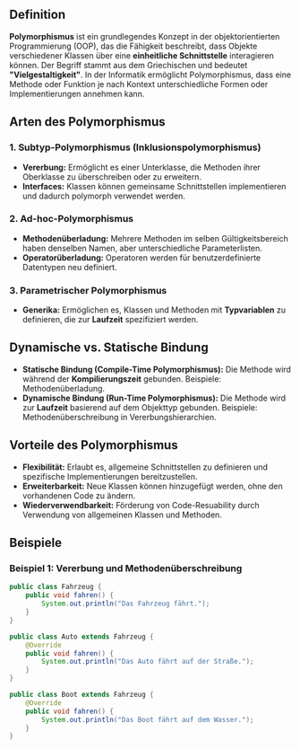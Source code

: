 ## Definition

**Polymorphismus** ist ein grundlegendes Konzept in der objektorientierten Programmierung (OOP), das die Fähigkeit beschreibt, dass Objekte verschiedener Klassen über eine **einheitliche Schnittstelle** interagieren können. Der Begriff stammt aus dem Griechischen und bedeutet **"Vielgestaltigkeit"**. In der Informatik ermöglicht Polymorphismus, dass eine Methode oder Funktion je nach Kontext unterschiedliche Formen oder Implementierungen annehmen kann.

## Arten des Polymorphismus

### 1. Subtyp-Polymorphismus (Inklusionspolymorphismus)

- **Vererbung:** Ermöglicht es einer Unterklasse, die Methoden ihrer Oberklasse zu überschreiben oder zu erweitern.
- **Interfaces:** Klassen können gemeinsame Schnittstellen implementieren und dadurch polymorph verwendet werden.

### 2. Ad-hoc-Polymorphismus

- **Methodenüberladung:** Mehrere Methoden im selben Gültigkeitsbereich haben denselben Namen, aber unterschiedliche Parameterlisten.
- **Operatorüberladung:** Operatoren werden für benutzerdefinierte Datentypen neu definiert.

### 3. Parametrischer Polymorphismus

- **Generika:** Ermöglichen es, Klassen und Methoden mit **Typvariablen** zu definieren, die zur **Laufzeit** spezifiziert werden.

## Dynamische vs. Statische Bindung

- **Statische Bindung (Compile-Time Polymorphismus):** Die Methode wird während der **Kompilierungszeit** gebunden. Beispiele: Methodenüberladung.
- **Dynamische Bindung (Run-Time Polymorphismus):** Die Methode wird zur **Laufzeit** basierend auf dem Objekttyp gebunden. Beispiele: Methodenüberschreibung in Vererbungshierarchien.

## Vorteile des Polymorphismus

- **Flexibilität:** Erlaubt es, allgemeine Schnittstellen zu definieren und spezifische Implementierungen bereitzustellen.
- **Erweiterbarkeit:** Neue Klassen können hinzugefügt werden, ohne den vorhandenen Code zu ändern.
- **Wiederverwendbarkeit:** Förderung von Code-Resuability durch Verwendung von allgemeinen Klassen und Methoden.

## Beispiele

### Beispiel 1: Vererbung und Methodenüberschreibung

```java
public class Fahrzeug {
    public void fahren() {
        System.out.println("Das Fahrzeug fährt.");
    }
}

public class Auto extends Fahrzeug {
    @Override
    public void fahren() {
        System.out.println("Das Auto fährt auf der Straße.");
    }
}

public class Boot extends Fahrzeug {
    @Override
    public void fahren() {
        System.out.println("Das Boot fährt auf dem Wasser.");
    }
}
```


